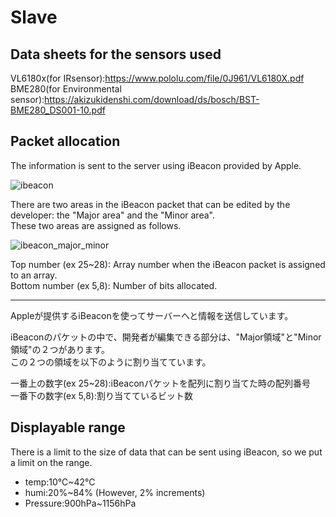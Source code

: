 # Slave

## Data sheets for the sensors used  
VL6180x(for IRsensor):https://www.pololu.com/file/0J961/VL6180X.pdf  
BME280(for Environmental sensor):https://akizukidenshi.com/download/ds/bosch/BST-BME280_DS001-10.pdf  

## Packet allocation
The information is sent to the server using iBeacon provided by Apple.  

![ibeacon](https://user-images.githubusercontent.com/66234583/105325896-72c9ec00-5c10-11eb-9e2a-316bd700510c.png)

There are two areas in the iBeacon packet that can be edited by the developer: the "Major area" and the "Minor area".  
These two areas are assigned as follows.  

![ibeacon_major_minor](https://user-images.githubusercontent.com/66234583/105328216-2a5ffd80-5c13-11eb-9ea0-767c4ec8fcf5.png)

Top number (ex 25~28): Array number when the iBeacon packet is assigned to an array.  
Bottom number (ex 5,8): Number of bits allocated.  

----------------------------------------------------------------
Appleが提供するiBeaconを使ってサーバーへと情報を送信しています。  

iBeaconのパケットの中で、開発者が編集できる部分は、"Major領域"と"Minor領域"の２つがあります。  
この２つの領域を以下のように割り当てています。  

一番上の数字(ex 25~28):iBeaconパケットを配列に割り当てた時の配列番号  
一番下の数字(ex 5,8):割り当てているビット数  

## Displayable range
There is a limit to the size of data that can be sent using iBeacon, so we put a limit on the range. 

* temp:10℃~42℃  
* humi:20%~84% (However, 2% increments)  
* Pressure:900hPa~1156hPa  

